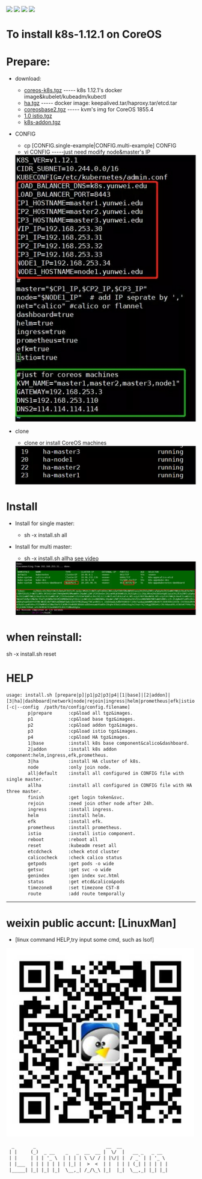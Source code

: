 ![](https://img.shields.io/badge/Dist-CoreOS-blue.svg)  ![](https://img.shields.io/badge/K8S-HA-brightgreen.svg)  ![](https://img.shields.io/badge/Proxy-IPVS-orange.svg)  ![](https://img.shields.io/badge/Net-Calico-yellow.svg)

# To install k8s-1.12.1 on CoreOS                            

# Prepare:
* download:
   * [coreos-k8s.tgz](https://pan.baidu.com/s/1KT6ZzDic3sAfaY0QlQZbTw) ----- k8s 1.12.1's docker image&kubelet/kubeadm/kubectl
   * [ha.tgz](https://pan.baidu.com/s/1Cj_BAiohKnZOi2MKCEX10g)  ----- docker image: keepalived.tar/haproxy.tar/etcd.tar
   * [coreosbase2.tgz](https://pan.baidu.com/s/141I6ctxuGtFfiD8tRHfz_g) ----- kvm's img for CoreOS 1855.4
   * [1.0 istio.tgz](https://pan.baidu.com/s/1jaQbXqHP6pzeqPDGlI1t6Q)
   * [k8s-addon.tgz](https://pan.baidu.com/s/16Ag7L_mWFyMkgoMs8tXWzA)
* CONFIG
   * cp [CONFIG.single-example|CONFIG.multi-example] CONFIG
   * vi CONFIG  -----just need modify node&master's IP
   <img src="https://github.com/Thomas-YangHT/k8s-ha-autoinstall/raw/master/pics/k1.png" width="500">

* clone
   * clone or install CoreOS machines
   <img src="https://github.com/Thomas-YangHT/k8s-ha-autoinstall/raw/master/pics/k2.png" width="500">

# Install
* Install for single master:
  * sh -x install.sh all

* Install for multi master:
  * sh -x install.sh allha
  [see video](https://asciinema.org/a/YWhzanooOSS5O2kZfOAMfayPL)
   <img src="https://github.com/Thomas-YangHT/k8s-ha-autoinstall/raw/master/pics/k3.png" width="500">

#  when reinstall:
sh -x install.sh reset

# HELP
```
usage: install.sh [prepare|p]|p1|p2|p3|p4|[1|base]|[2|addon]|[3|ha]|dashboard|network|node|rejoin|ingress|helm|prometheus|efk|istio|finish|default|help|...   [-c|--config  /path/to/config/config.filename]
        p|prepare      :cp&load all tgz&images.
        p1             :cp&load base tgz&images.
        p2             :cp&load addon tgz&images.
        p3             :cp&load istio tgz&images.
        p4             :cp&load HA tgz&images.
        1|base         :install k8s base component&calico&dashboard.
        2|addon        :install k8s addon component:helm,ingress,efk,prometheus.
        3|ha           :install HA cluster of k8s.
        node           :only join node.
        all|default    :install all configured in CONFIG file with single master.
        allha          :install all configured in CONFIG file with HA three master.
        finish         :get login token&svc.
        rejoin         :need join other node after 24h.
        ingress        :install ingress.
        helm           :install helm.
        efk            :install efk.
        prometheus     :install prometheus.
        istio          :install istio component.
        reboot         :reboot all
        reset          :kubeadm reset all
        etcdcheck      :check etcd cluster
        calicocheck    :check calico status
        getpods        :get pods -o wide
        getsvc         :get svc -o wide
        genindex       :gen index svc.html
        status         :get etcd&calico&pods
        timezone8      :set timezone CST-8
        route          :add route temporally
```
-----
# weixin public accunt: [LinuxMan]
* [linux command HELP,try input some cmd, such as lsof]
<img src="https://github.com/Thomas-YangHT/ceph-autoinstall/raw/master/pics/linuxman.png" width="500">

```
  _       _                          __  __                 
 | |     (_)  _ __    _   _  __  __ |  \/  |   __ _   _ __  
 | |     | | | '_ \  | | | | \ \/ / | |\/| |  / _` | | '_ \ 
 | |___  | | | | | | | |_| |  >  <  | |  | | | (_| | | | | |
 |_____| |_| |_| |_|  \__,_| /_/\_\ |_|  |_|  \__,_| |_| |_|
```
